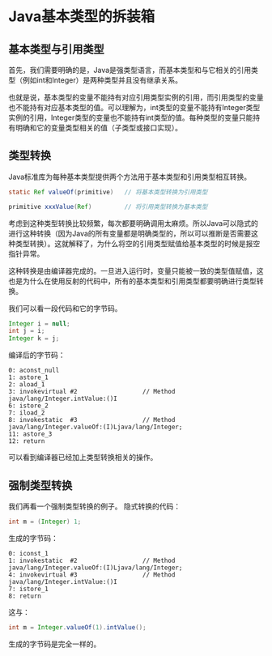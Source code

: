 # Java基本类型的拆装箱

## 基本类型与引用类型
首先，我们需要明确的是，Java是强类型语言，而基本类型和与它相关的引用类型（例如int和Integer）是两种类型并且没有继承关系。

也就是说，基本类型的变量不能持有对应引用类型实例的引用，而引用类型的变量也不能持有对应基本类型的值。可以理解为，int类型的变量不能持有Integer类型实例的引用，Integer类型的变量也不能持有int类型的值。每种类型的变量只能持有明确和它的变量类型相关的值（子类型或接口实现）。

## 类型转换
Java标准库为每种基本类型提供两个方法用于基本类型和引用类型相互转换。
```java
static Ref valueOf(primitive)   // 将基本类型转换为引用类型
```
```java
primitive xxxValue(Ref)         // 将引用类型转换为基本类型
```

考虑到这种类型转换比较频繁，每次都要明确调用太麻烦。所以Java可以隐式的进行这种转换（因为Java的所有变量都是明确类型的，所以可以推断是否需要这种类型转换）。这就解释了，为什么将空的引用类型赋值给基本类型的时候是报空指针异常。

这种转换是由编译器完成的。一旦进入运行时，变量只能被一致的类型值赋值，这也是为什么在使用反射的代码中，所有的基本类型和引用类型都要明确进行类型转换。

我们可以看一段代码和它的字节码。
```java
Integer i = null;
int j = i;
Integer k = j;
```

编译后的字节码：
```
0: aconst_null
1: astore_1
2: aload_1
3: invokevirtual #2                  // Method java/lang/Integer.intValue:()I
6: istore_2
7: iload_2
8: invokestatic  #3                  // Method java/lang/Integer.valueOf:(I)Ljava/lang/Integer;
11: astore_3
12: return

```
可以看到编译器已经加上类型转换相关的操作。

## 强制类型转换
我们再看一个强制类型转换的例子。
隐式转换的代码：
```java
int m = (Integer) 1;
```
生成的字节码：
```
0: iconst_1
1: invokestatic  #2                  // Method java/lang/Integer.valueOf:(I)Ljava/lang/Integer;
4: invokevirtual #3                  // Method java/lang/Integer.intValue:()I
7: istore_1
8: return
```
这与：
```java
int m = Integer.valueOf(1).intValue();
```
生成的字节码是完全一样的。
